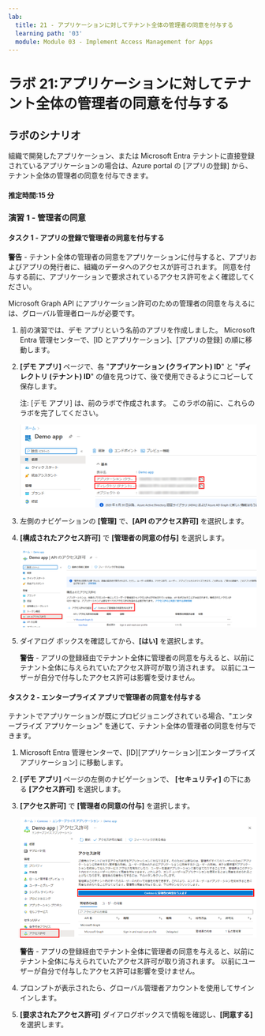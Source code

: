 ```yaml
---
lab:
  title: 21 - アプリケーションに対してテナント全体の管理者の同意を付与する
  learning path: '03'
  module: Module 03 - Implement Access Management for Apps
---
```


# ラボ 21:アプリケーションに対してテナント全体の管理者の同意を付与する

## ラボのシナリオ

組織で開発したアプリケーション、または Microsoft Entra テナントに直接登録されているアプリケーションの場合は、Azure portal の [アプリの登録] から、テナント全体の管理者の同意を付与できます。

#### 推定時間:15 分

### 演習 1 - 管理者の同意

#### タスク 1 - アプリの登録で管理者の同意を付与する

   **警告** - テナント全体の管理者の同意をアプリケーションに付与すると、アプリおよびアプリの発行者に、組織のデータへのアクセスが許可されます。 同意を付与する前に、アプリケーションで要求されているアクセス許可をよく確認してください。

Microsoft Graph API にアプリケーション許可のための管理者の同意を与えるには、グローバル管理者ロールが必要です。

1. 前の演習では、デモ アプリという名前のアプリを作成しました。 Microsoft Entra 管理センターで、[ID とアプリケーション]、[アプリの登録] の順に移動します。

2. **[デモ アプリ]** ページで、各 "**アプリケーション (クライアント) ID**" と "**ディレクトリ (テナント) ID**" の値を見つけて、後で使用できるようにコピーして保存します。

    注: [デモ アプリ] は、前のラボで作成されます。 このラボの前に、これらのラボを完了してください。

    ![ディレクトリ ID が強調表示されている [デモ アプリ] ページを示す画面イメージ](./media/lp3-mod3-demo-app-directory-id.png)

3. 左側のナビゲーションの **[管理]** で、**[API のアクセス許可]** を選択します。

4. **[構成されたアクセス許可]** で **[管理者の同意の付与]** を選択します。

    ![Contoso に対する管理者の同意の付与が強調表示されている API のアクセス許可ページを示す画面イメージ](./media/lp3-mod3-api-permissions-admin-consent.png)

5. ダイアログ ボックスを確認してから、**[はい]** を選択します。

   **警告** - アプリの登録経由でテナント全体に管理者の同意を与えると、以前にテナント全体に与えられていたアクセス許可が取り消されます。 以前にユーザーが自分で付与したアクセス許可は影響を受けません。

#### タスク 2 - エンタープライズ アプリで管理者の同意を付与する

テナントでアプリケーションが既にプロビジョニングされている場合、"エンタープライズ アプリケーション" を通じて、テナント全体の管理者の同意を付与できます。

1. Microsoft Entra 管理センターで、[ID][アプリケーション][エンタープライズ アプリケーション] に移動します。

2. **[デモ アプリ]** ページの左側のナビゲーションで、 **[セキュリティ]** の下にある **[アクセス許可]** を選択します。

3. **[アクセス許可]** で **[管理者の同意の付与]** を選択します。

    ![Contoso に対する管理者の同意の付与が強調表示されているデモ アプリのアクセス許可ページを示す画面イメージ](./media/lp3-mod3-grant-admin-consent-in-enterprise-app.png)

   **警告** - アプリの登録経由でテナント全体に管理者の同意を与えると、以前にテナント全体に与えられていたアクセス許可が取り消されます。 以前にユーザーが自分で付与したアクセス許可は影響を受けません。

4. プロンプトが表示されたら、グローバル管理者アカウントを使用してサインインします。

5. **[要求されたアクセス許可]** ダイアログボックスで情報を確認し、**[同意する]** を選択します。
